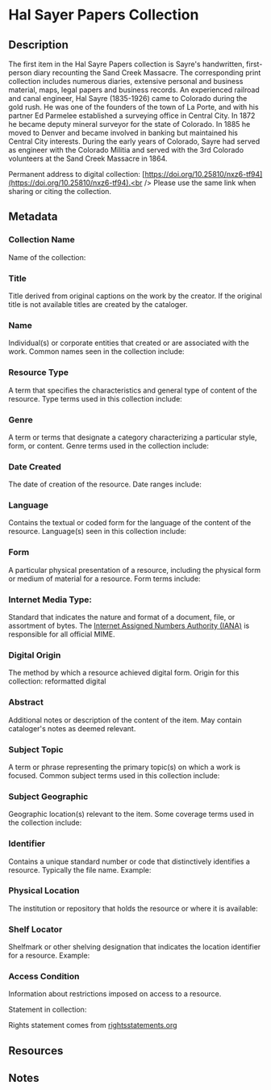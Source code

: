 # Hal Sayer Papers Collection
## Description
The first item in the Hal Sayre Papers collection is Sayre's handwritten, first-person diary recounting the Sand Creek Massacre. The corresponding print collection includes numerous diaries, extensive personal and business material, maps, legal papers and business records. An experienced railroad and canal engineer, Hal Sayre (1835-1926) came to Colorado during the gold rush. He was one of the founders of the town of La Porte, and with his partner Ed Parmelee established a surveying office in Central City. In 1872 he became deputy mineral surveyor for the state of Colorado. In 1885 he moved to Denver and became involved in banking but maintained his Central City interests. During the early years of Colorado, Sayre had served as engineer with the Colorado Militia and served with the 3rd Colorado volunteers at the Sand Creek Massacre in 1864.

Permanent address to digital collection: [https://doi.org/10.25810/nxz6-tf94](https://doi.org/10.25810/nxz6-tf94).<br /> 
Please use the same link when sharing or citing the collection.
## Metadata
### Collection Name
Name of the collection:

### Title
Title derived from original captions on the work by the creator. If the original title is not available titles are created by the cataloger.

### Name
Individual(s) or corporate entities that created or are associated with the work. Common names seen in the collection include: 

### Resource Type
A term that specifies the characteristics and general type of content of the resource. Type terms used in this collection include: 

### Genre
A term or terms that designate a category characterizing a particular style, form, or content. Genre terms used in the collection include:
### Date Created
The date of creation of the resource. Date ranges include:
### Language
Contains the textual or coded form for the language of the content of the resource. Language(s) seen in this collection include:
### Form
A particular physical presentation of a resource, including the physical form or medium of material for a resource. Form terms include:

### Internet Media Type: 
Standard that indicates the nature and format of a document, file, or assortment of bytes. The [Internet Assigned Numbers Authority (IANA)](https://www.iana.org/assignments/media-types/media-types.xhtml) is responsible for all official MIME. 
### Digital Origin
The method by which a resource achieved digital form. Origin for this collection: reformatted digital

### Abstract
Additional notes or description of the content of the item. May contain cataloger's notes as deemed relevant.

### Subject Topic
A term or phrase representing the primary topic(s) on which a work is focused. Common subject terms used in this collection include:
### Subject Geographic
Geographic location(s) relevant to the item. Some coverage terms used in the collection include: 

### Identifier
Contains a unique standard number or code that distinctively identifies a resource. Typically the file name. Example:
### Physical Location
The institution or repository that holds the resource or where it is available:

### Shelf Locator
Shelfmark or other shelving designation that indicates the location identifier for a resource. Example: 
### Access Condition
Information about restrictions imposed on access to a resource.

Statement in collection:

Rights statement comes from [rightsstatements.org](https://rightsstatements.org/page/1.0/?language=en)

## Resources
## Notes

